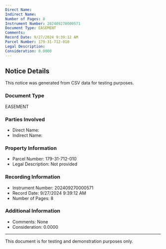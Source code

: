 ```yaml
---
Direct Name: 
Indirect Name: 
Number of Pages: 8
Instrument Number: 202409270000571
Document Type: EASEMENT
Comments: 
Record Date: 9/27/2024 9:39:12 AM
Parcel Number: 179-31-712-010
Legal Description: 
Consideration: 0.0000
---
```


## Notice Details

This notice was generated from CSV data for testing purposes.

### Document Type
EASEMENT

### Parties Involved
- Direct Name: 
- Indirect Name: 

### Property Information
- Parcel Number: 179-31-712-010
- Legal Description: Not provided

### Recording Information
- Instrument Number: 202409270000571
- Record Date: 9/27/2024 9:39:12 AM
- Number of Pages: 8

### Additional Information
- Comments: None
- Consideration: 0.0000

---

This document is for testing and demonstration purposes only.
